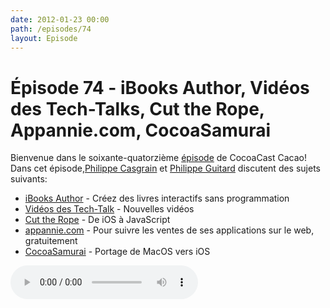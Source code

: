 ```yaml
---
date: 2012-01-23 00:00
path: /episodes/74
layout: Episode
---
```

# Épisode 74 - iBooks Author, Vidéos des Tech-Talks, Cut the Rope, Appannie.com, CocoaSamurai
<p>Bienvenue dans le soixante-quatorzième <a href="https://cacaocast.com/media/cacaocast_74.mp3" title="CocoaCast Cacao Episode 74">épisode</a> de CocoaCast Cacao! Dans cet épisode,<a href="http://www.twitter.com/philippec" title="Philippe Casgrain sur Twitter">Philippe Casgrain</a> et <a href="http://www.twitter.com/philippeguitard" title="Philippe Guitard sur Twitter">Philippe Guitard</a> discutent des sujets suivants:</p>
<ul><li><a href="http://www.apple.com/ibooks-author/" title="iBooks Author">iBooks Author</a> - Créez des livres interactifs sans programmation</li>
<li><a href="http://developer.apple.com/videos/ios/" title="Vidéos des Tech-Talk">Vidéos des Tech-Talk</a> - Nouvelles vidéos</li>
<li><a href="http://www.cuttherope.ie/dev/" title="Cut the Rope">Cut the Rope</a> - De iOS à JavaScript</li>
<li><a href="http://www.appannie.com/" title="appannie.com">appannie.com</a> - Pour suivre les ventes de ses applications sur le web, gratuitement</li>
<li><a href="http://macsamurai.tumblr.com/post/16068881323/quick-notes-on-porting-mac-os-x-code-to-ios" title="CocoaSamurai">CocoaSamurai</a> - Portage de MacOS vers iOS</li>
</ul>
<p><audio controls><source src="https://cacaocast.com/media/cacaocast_74.mp3" type="audio/mpeg"><source src="https://cacaocast.com/media/cacaocast_74.mp3" type="audio/mp4">Votre navigateur ne supporte pas l'élément audio / Your browser does not support the audio element.</audio></p>
